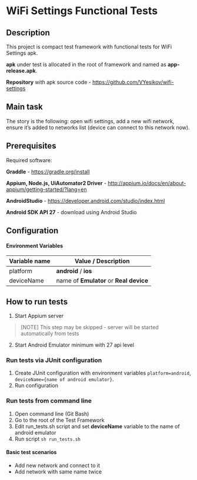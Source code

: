 WiFi Settings Functional Tests
==============

## Description
This project is compact test framework with functional tests for WiFi Settings apk.

**apk** under test is allocated in the root of framework and named as **app-release.apk**.

**Repository** with apk source code - https://github.com/VYesikov/wifi-settings

## Main task
The story is the following: open wifi settings, add a new wifi
network, ensure it’s added to networks list (device can connect to
this network now).


## Prerequisites
   Required software:
   
   **Graddle** - https://gradle.org/install
   
   **Appium, Node.js, UiAutomator2 Driver** - http://appium.io/docs/en/about-appium/getting-started/?lang=en   

   **AndroidStudio** - https://developer.android.com/studio/index.html
   
   **Android SDK API 27** - download using Android Studio
  
## Configuration

#### Environment Variables
|**Variable name**| **Value / Description**|
|-----------------|----------------|
|platform| **android** / **ios**|
|deviceName| name of **Emulator** or **Real device**|
   
   
## How to run tests

1. Start Appium server 
> [NOTE] This step may be skipped - server will be started automatically from tests
 
2. Start Android Emulator minimum with 27 api level
    
### Run tests via JUnit configuration

1. Create JUnit configuration with environment variables `platform=android`, `deviceName={name of android emulator}`.
2. Run configuration

### Run tests from command line

1. Open command line (Git Bash)
2. Go to the root of the Test Framework
3. Edit run_tests.sh script and set **deviceName** variable to the name of android emulator
3. Run script `sh run_tests.sh`

#### Basic test scenarios

* Add new network and connect to it   
* Add network with same name twice
